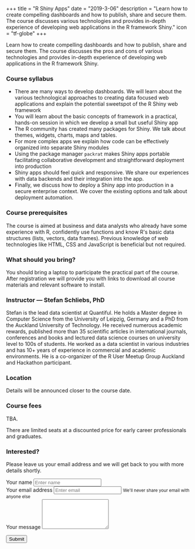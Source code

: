 +++
title = "R Shiny Apps"
date = "2019-3-06"
description = "Learn how to create compelling dashboards and how to publish, share and secure them. The course discusses various technologies and provides in-depth experience of developing web applications in the R framework Shiny."
icon = "tf-globe"
+++


Learn how to create compelling dashboards and how to publish, share and secure them. The course discusses the pros and cons of various technologies and provides in-depth experience of developing web applications in the R framework Shiny.

<!--more-->

### Course syllabus

- There are many ways to develop dashboards. 
  We will learn about the various technological approaches to creating data focused web applications 
  and explain the potential sweetspot of the R Shiny web framework
- You will learn about the basic concepts of framework in a practical, hands-on session in 
  which we develop a small but useful Shiny app
- The R community has created many packages for Shiny.
  We talk about themes, widgets, charts, maps and tables.
- For more complex apps we explain how code can be effectively organized into separate Shiny modules 
- Using the package manager `packrat` makes Shiny apps portable facilitating collaborative development
  and straightforward deployment into production
- Shiny apps should feel quick and responsive.
  We share our experiences with data backends and their integration into the app.
- Finally, we discuss how to deploy a Shiny app into production in a secure enterprise context.
  We cover the existing options and talk about deployment automation.


### Course prerequisites

The course is aimed at business and data analysts who already have some experience with R,
confidently use functions and know R's basic data structures (lists, vectors, data frames).
Previous knowledge of web technologies like HTML, CSS and JavaScript is beneficial but not required.


### What should you bring?

You should bring a laptop to participate the practical part of the course.
After registration we will provide you with links to download all course materials and relevant software to install.


### Instructor — Stefan Schliebs, PhD

Stefan is the lead data scientist at Quantiful.
He holds a Master degree in Computer Science from the University of Leipzig, Germany and a PhD from the Auckland University of Technology. He received numerous academic rewards, published more than 35 scientific articles in international journals, conferences and books and lectured data science courses on university level to 100s of students. He worked as a data scientist in various industries and has 10+ years of experience in commercial and academic environments. He is a co-organizer of the R User Meetup Group Auckland and Hackathon participant. 


### Location

Details will be announced closer to the course date.


### Course fees

TBA. 

There are limited seats at a discounted price for early career professionals and graduates.


<h3>Interested?</h3>

<p>
  Please leave us your email address and we will get back to you with more details shortly.
</p>


<div class="row section featured topspace">
  <div class="col-sm-8">
  
<form name="dashboard-contact" method="POST" netlify>
  <div class="form-group">
    <label>Your name</label>
    <input type="input" class="form-control" name="name" placeholder="Enter name">
  </div>

  <div class="form-group">
    <label>Your email address</label>
    <input type="input" class="form-control" name="email" aria-describedby="emailHelp" placeholder="Enter email">
    <small id="emailHelp" class="form-text text-muted">
      We'll never share your email with anyone else
    </small>
  </div>
  
  <div class="form-group">
    <label>Your message</label>
    <textarea class="form-control" rows="5" name="message"></textarea>
  </div>
  
  <input type="hidden" name="course" value="Reproducible Dashboards">

  <button type="submit" class="btn btn-primary">Submit</button>
  <p>&nbsp;</p>
</form>
  
  </div>
</div>
